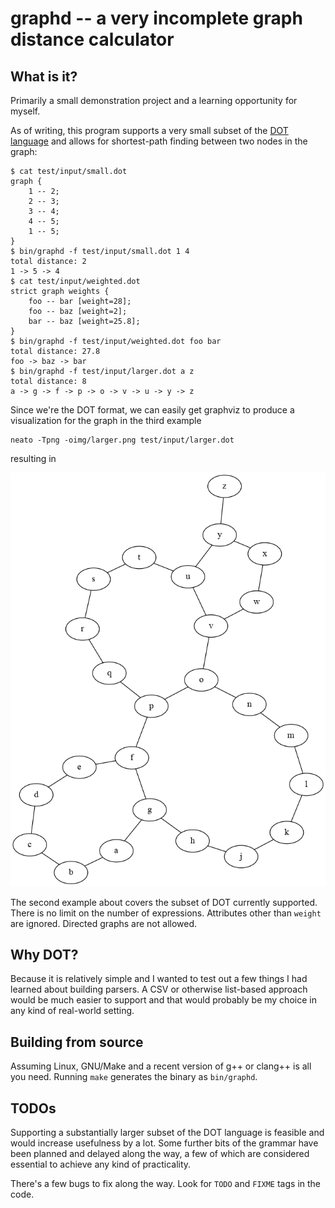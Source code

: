 # graphd -- a very incomplete graph distance calculator

## What is it?

Primarily a small demonstration project and a learning opportunity for myself.

As of writing, this program supports a very small subset of the [DOT language](https://en.wikipedia.org/wiki/DOT_(graph_description_language)) and allows for
shortest-path finding between two nodes in the graph:

```
$ cat test/input/small.dot
graph {
    1 -- 2;
    2 -- 3;
    3 -- 4;
    4 -- 5;
    1 -- 5;
}
$ bin/graphd -f test/input/small.dot 1 4
total distance: 2
1 -> 5 -> 4
$ cat test/input/weighted.dot
strict graph weights {
    foo -- bar [weight=28];
    foo -- baz [weight=2];
    bar -- baz [weight=25.8];
}
$ bin/graphd -f test/input/weighted.dot foo bar
total distance: 27.8
foo -> baz -> bar
$ bin/graphd -f test/input/larger.dot a z
total distance: 8
a -> g -> f -> p -> o -> v -> u -> y -> z
```

Since we're the DOT format, we can easily get graphviz to produce a
visualization for the graph in the third example

```
neato -Tpng -oimg/larger.png test/input/larger.dot
```

resulting in

![larger.dot](/img/larger.png)

The second example about covers the subset of DOT currently supported. There is
no limit on the number of expressions. Attributes other than `weight` are
ignored. Directed graphs are not allowed.

## Why DOT?

Because it is relatively simple and I wanted to test out a few things I had
learned about building parsers. A CSV or otherwise list-based approach would be
much easier to support and that would probably be my choice in any kind of
real-world setting.

## Building from source

Assuming Linux, GNU/Make and a recent version of g++ or clang++ is all you need.
Running `make` generates the binary as `bin/graphd`.

## TODOs

Supporting a substantially larger subset of the DOT language is feasible and
would increase usefulness by a lot. Some further bits of the grammar have been
planned and delayed along the way, a few of which are considered essential to
achieve any kind of practicality.

There's a few bugs to fix along the way. Look for `TODO` and `FIXME` tags in the
code.
